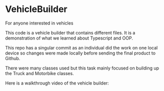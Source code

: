 # VehicleBuilder
For anyone interested in vehicles

This code is a vehicle builder that contains different files. It is a demonstration of what we learned about Typescript and OOP. 

This repo has a singular commit as an individual did the work on one local device so changes were made locally before sending the final product to Github.

There were many classes used but this task mainly focused on building up the Truck and Motorbike classes.

Here is a walkthrough video of the vehicle builder:
